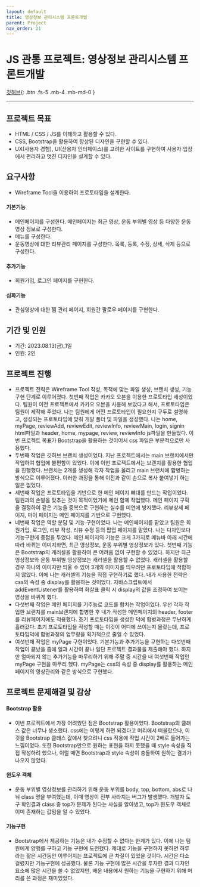 ```yaml
---
layout: default
title: 영상정보 관리시스템 프론트개발
parent: Project
nav_order: 21
---
```


# JS 관통 프로젝트: 영상정보 관리시스템 프론트개발

[깃허브](https://github.com/gubeomlee/SSAFIT_Project2){: .btn .fs-5 .mb-4 .mb-md-0 }

---

## 프로젝트 목표

- HTML / CSS / JS를 이해하고 활용할 수 있다.
- CSS, Bootstrap을 활용하여 향상된 디자인을 구현할 수 있다.
- UX(사용자 경험), UI(삳용자 인터페이스)를 고려한 사이트를 구현하여 사용자 입장에서 편리하고 멋진 디자인을 설계할 수 있다.

## 요구사항

- Wireframe Tool을 이용하여 프로토타입을 설계한다.

#### 기본기능

- 메인페이지를 구성한다. 메인페이지는 최근 영상, 운동 부위별 영상 등 다양한 운동영상 정보로 구성한다.
- 메뉴를 구성한다.
- 운동영상에 대한 리뷰관리 페이지를 구성한다. 목록, 등록, 수정, 상세, 삭제 등으로 구성한다.

#### 추가기능

- 회원가입, 로그인 페이지를 구현한다.

#### 심화기능

- 관심영상에 대한 찜 관리 페이지, 회원간 팔로우 페이지를 구현한다.

## 기간 및 인원

- 기간: 2023.08.13(금)\_1일
- 인원: 2인

## 프로젝트 진행

- 프로젝트 전략은 Wireframe Tool 작성, 목적에 맞는 파일 생성, 브랜치 생성, 기능 구현 단계로 이루어졌다. 첫번째 작업은 카카오 오븐을 이용한 프로토타입 새성이었다. 팀원이 이전 프로젝트에서 카카오 오븐을 사용해 보았다고 해서, 프로토타입은 팀원이 제작해 주었다. 나는 팀원에게 어떤 프로토타입이 필요한지 구두로 설명하고, 생성되는 프로토타입에 맞춰 개발 폴더 및 파일을 생성했다. 나는 home, myPage, reviewAdd, reviewEdit, reviewInfo, reviewMain, login, signin html파일과 header, home, mypage, review, reviewInfo js파일을 만들었다. 이번 프로젝트 목표가 Bootstrap을 활용하는 것이어서 css 파일은 부분적으로만 사용했다.
- 두번째 작업은 깃허브 브랜치 생성이었다. 지난 프로젝트에서는 main 브랜치에서만 작업하여 협업에 불편함이 있었다. 이에 이번 프로젝트에서는 브랜치를 활용한 협업을 진행했다. 브랜치는 2개를 생성해 각자 작업을 올리고 main 브랜치에 합병하는 방식으로 이루어졌다. 이러한 과정을 통해 이전과 같이 손으로 복사 붙여넣기 하는 일은 없었다.
- 세번째 작업은 프로토타입을 기반으로 한 메인 페이지 뼈대를 만드는 작업이었다. 팀원과의 손발을 맞추는 것이 목적이었기에 메인 함께 작업했다. 메인 페이지 구획을 결정하여 같은 기능을 중복으로 구현하는 실수를 미연에 방지했다. 리뷰상세 페이지, 마이 페이지는 메인 페이지를 기반으로 구현했다.
- 네번째 작업은 역할 분담 및 기능 구현이었다. 나는 메인페이지를 맡았고 팀원은 회원가입, 로그인, 리뷰 작성, 리뷰 수정 등의 팝업 페이지를 맡았다. 나는 디자인보다 기능구현에 중점을 두었다. 메인 페이지의 기능은 크게 3가지로 메뉴바 아래 시간에 따라 바뀌는 이미지화면, 최근 영상정보, 운동 부위별 영상정보가 있다. 첫번째 기능은 Bootstrap의 캐러셀을 활용하여 큰 어려움 없이 구현할 수 있었다. 하지만 최근 영상정보와 운동 부위별 영상정보는 캐러셀을 활용할 수 없었다. 캐러셀을 활용할 경우 하나의 이미지만 띄울 수 있어 3개의 이미지를 띄우려던 프로토타입에 적합하지 않았다. 이에 나는 캐러셀의 기능을 직접 구현하기로 했다. 내가 사용한 전략은 css의 속성 중 display를 활용하는 것이었다. 자바스크립트에서 addEventListener를 활용하여 화살표 클릭 시 display의 값을 조정하여 보이는 영상을 바뀌게 했다.
- 다섯번째 작업은 메인 페이지를 기주능로 코드를 합치는 작업이었다. 우선 각자 작업한 브랜치를 main브랜치에 합병한 후 내가 작성한 메인페이지의 header, footer를 리뷰페이지에도 적용했다. 초기 프로토타입을 생성한 덕에 합병과정은 무난하게 흘러갔다. 초기 프로토타입을 작성할 때는 이것이 어디에 쓰이는지 몰랐는데, 프로토타입덕에 합병과정의 업무량을 획기적으로 줄일 수 있었다.
- 여섯번재 작업은 myPage 구현이었다. 기본기능과 추가기능을 구현하는 다섯번째 작업이 끝났을 즘에 일과 시간이 끝나 일단 프로젝트 결과물을 제출해야 했다. 하지만 얼마되지 않는 추가기능을 마무리하기 위해 주말 중 시간을 내 여섯번째 작업인 myPage 구현을 마무리 했다. myPage는 css의 속성 중 display를 활용하는 메인 페이지의 영상관리와 같은 방식으로 구현했다.

## 프로젝트 문제해결 및 감상

#### Bootstrap 활용

- 이번 프로젝트에서 가장 어려웠던 점은 Bootstrap 활용이었다. Bootstrap의 클래스 값은 너무나 생소했다. css에는 이렇게 하면 되겠다고 머리에서 떠올랐으나, 이것을 Bootstrap 클래스 값에서 찾으려니 css 적용에 작업 시간이 2배로 들어가는 느낌이었다. 또한 Bootstrap만으로 원하는 표현을 하지 못했을 때 style 속성을 직접 작성하려 했으나, 이럴 때면 Bootstrap과 style 속성이 충돌하여 원하는 결과가 나오지 않았다.

#### 윈도우 객체

- 운동 부위별 영상정보를 관리하기 위해 운동 부위를 body, top, bottom, abs로 나눠 class 명을 부여했는데, 이때 영상이 전부 사라지는 버그가 발생했다. 개발자 도구 확인결과 class 중 top가 문제가 된다는 사실을 알아냈고, top가 윈도우 객체로 이미 존재하는 값임을 알 수 있었다.

#### 기능구현

- Bootstrap에서 제공하는 기능은 내가 수정할 수 없다는 한계가 있다. 이에 나는 팀원에게 양행를 구하고 기능 구현에 도전했다. 제대로 기능을 구현하지 못하면 하루라는 짧은 시간동안 이루어지는 프로젝트에 큰 차질이 있었을 것이다. 시간은 다소 걸렸지만 기능구현에 성공했다. 물론 기능 구현에 많은 시간을 투자한 결과 디자인요소에 많은 시간을 쓸 수 없었지만, 배운 내용에서 원하는 기능을 구현하기 위해 머리를 쓴 과정은 재미있었다.
